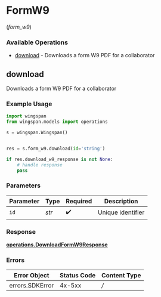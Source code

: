 # FormW9
(*form_w9*)

### Available Operations

* [download](#download) - Downloads a form W9 PDF for a collaborator

## download

Downloads a form W9 PDF for a collaborator

### Example Usage

```python
import wingspan
from wingspan.models import operations

s = wingspan.Wingspan()


res = s.form_w9.download(id='string')

if res.download_w9_response is not None:
    # handle response
    pass
```

### Parameters

| Parameter          | Type               | Required           | Description        |
| ------------------ | ------------------ | ------------------ | ------------------ |
| `id`               | *str*              | :heavy_check_mark: | Unique identifier  |


### Response

**[operations.DownloadFormW9Response](../../models/operations/downloadformw9response.md)**
### Errors

| Error Object    | Status Code     | Content Type    |
| --------------- | --------------- | --------------- |
| errors.SDKError | 4x-5xx          | */*             |
